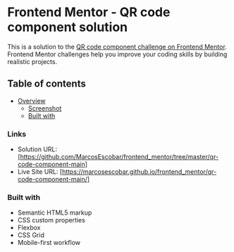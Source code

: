 # Frontend Mentor - QR code component solution

This is a solution to the [QR code component challenge on Frontend Mentor](https://www.frontendmentor.io/challenges/qr-code-component-iux_sIO_H). Frontend Mentor challenges help you improve your coding skills by building realistic projects. 

## Table of contents

- [Overview](#overview)
  - [Screenshot](#screenshot)
  - [Built with](#built-with)

### Links

- Solution URL: [https://github.com/MarcosEscobar/frontend_mentor/tree/master/qr-code-component-main]
- Live Site URL: [https://marcosescobar.github.io/frontend_mentor/qr-code-component-main/]

### Built with

- Semantic HTML5 markup
- CSS custom properties
- Flexbox
- CSS Grid
- Mobile-first workflow